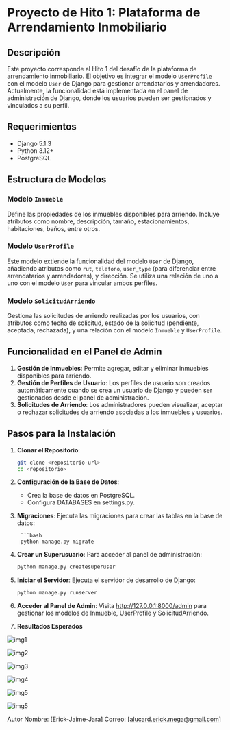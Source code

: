 # Proyecto de Hito 1: Plataforma de Arrendamiento Inmobiliario

## Descripción

Este proyecto corresponde al Hito 1 del desafío de la plataforma de arrendamiento inmobiliario. El objetivo es integrar el modelo `UserProfile` con el modelo `User` de Django para gestionar arrendatarios y arrendadores. Actualmente, la funcionalidad está implementada en el panel de administración de Django, donde los usuarios pueden ser gestionados y vinculados a su perfil.

## Requerimientos

- Django 5.1.3
- Python 3.12+
- PostgreSQL

## Estructura de Modelos

### Modelo `Inmueble`
Define las propiedades de los inmuebles disponibles para arriendo. Incluye atributos como nombre, descripción, tamaño, estacionamientos, habitaciones, baños, entre otros.

### Modelo `UserProfile`
Este modelo extiende la funcionalidad del modelo `User` de Django, añadiendo atributos como `rut`, `telefono`, `user_type` (para diferenciar entre arrendatarios y arrendadores), y dirección. Se utiliza una relación de uno a uno con el modelo `User` para vincular ambos perfiles.

### Modelo `SolicitudArriendo`
Gestiona las solicitudes de arriendo realizadas por los usuarios, con atributos como fecha de solicitud, estado de la solicitud (pendiente, aceptada, rechazada), y una relación con el modelo `Inmueble` y `UserProfile`.

## Funcionalidad en el Panel de Admin

1. **Gestión de Inmuebles**: Permite agregar, editar y eliminar inmuebles disponibles para arriendo.
2. **Gestión de Perfiles de Usuario**: Los perfiles de usuario son creados automáticamente cuando se crea un usuario de Django y pueden ser gestionados desde el panel de administración.
3. **Solicitudes de Arriendo**: Los administradores pueden visualizar, aceptar o rechazar solicitudes de arriendo asociadas a los inmuebles y usuarios.

## Pasos para la Instalación

1. **Clonar el Repositorio**:
   ```bash
   git clone <repositorio-url>
   cd <repositorio>

2. **Configuración de la Base de Datos**:

    - Crea la base de datos en PostgreSQL.
    - Configura DATABASES en settings.py.

3. **Migraciones**: 
    Ejecuta las migraciones para crear las tablas en la base de datos:

        ```bash
        python manage.py migrate

4. **Crear un Superusuario**: 
    Para acceder al panel de administración:

    ```bash
    python manage.py createsuperuser

5. **Iniciar el Servidor**: 
    Ejecuta el servidor de desarrollo de Django:

    ```bash
    python manage.py runserver

6. **Acceder al Panel de Admin**: 
    Visita http://127.0.0.1:8000/admin para gestionar los modelos de Inmueble, UserProfile y SolicitudArriendo.

7. **Resultados Esperados**

![img1](print/Hito1/createbd.png)

![img2](print/Hito1/diagrama_entidad.png)

![img3](print/Hito1/migrate.png)

![img4](print/Hito1/inmueble.png)

![img5](print/Hito1/userprof.png)

![img5](print/Hito1/assignee.png)



Autor
Nombre: [Erick-Jaime-Jara]
Correo: [alucard.erick.mega@gmail.com]